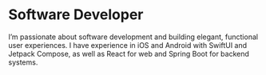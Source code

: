 # Software Developer

I’m passionate about software development and building elegant, functional user experiences. I have experience in iOS and Android with SwiftUI and Jetpack Compose, as well as React for web and Spring Boot for backend systems.
